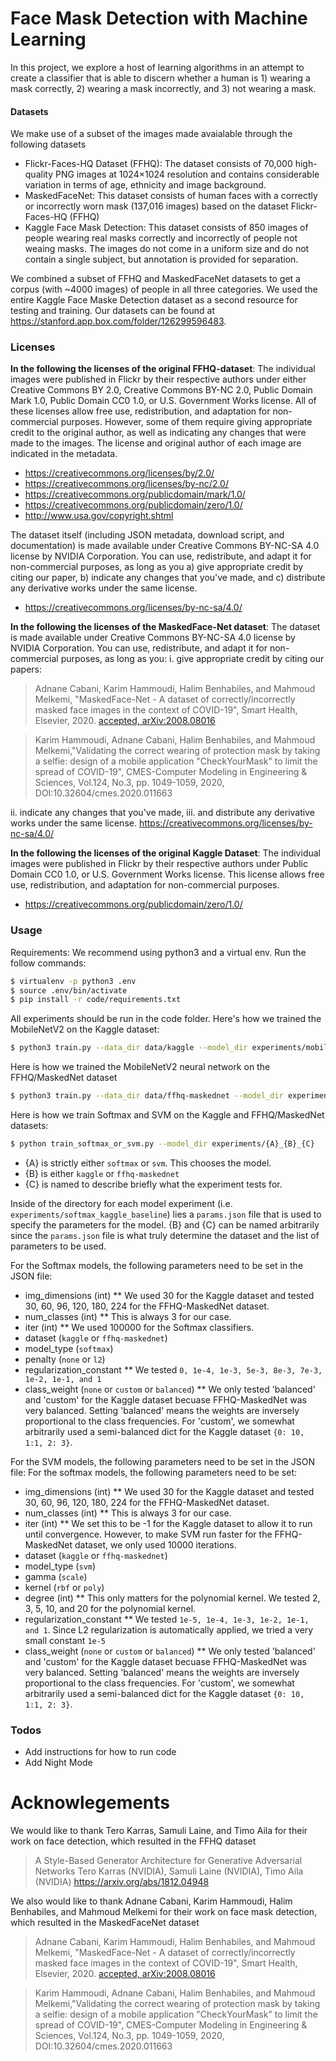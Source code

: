 # Face Mask Detection with Machine Learning

In this project, we explore a host of learning algorithms in an attempt to create a classifier that is able to discern whether a human is 1) wearing a mask correctly, 2) wearing a mask incorrectly, and 3) not wearing a mask. 

#### Datasets
We make use of a subset of the images made avaialable through the following datasets
- Flickr-Faces-HQ Dataset (FFHQ): The dataset consists of 70,000 high-quality PNG images at 1024×1024 resolution and contains considerable variation in terms of age, ethnicity and image background.
- MaskedFaceNet:  This dataset consists of human faces with a correctly or incorrectly worn mask (137,016 images) based on the dataset Flickr-Faces-HQ (FFHQ)
- Kaggle Face Mask Detection: This dataset consists of 850 images of people wearing real masks correctly and incorrectly of people not weaing masks. The images do not come in a uniform size and do not contain a single subject, but annotation is provided for separation.

We combined a subset of FFHQ and MaskedFaceNet datasets to get a corpus (with ~4000 images) of people in all three categories. We used the entire Kaggle Face Maske Detection dataset as a second resource for testing and training. Our datasets can be found at https://stanford.app.box.com/folder/126299596483.

### Licenses
**In the following the licenses of the original FFHQ-dataset**: The individual images were published in Flickr by their respective authors under either Creative Commons BY 2.0, Creative Commons BY-NC 2.0, Public Domain Mark 1.0, Public Domain CC0 1.0, or U.S. Government Works license. All of these licenses allow free use, redistribution, and adaptation for non-commercial purposes. However, some of them require giving appropriate credit to the original author, as well as indicating any changes that were made to the images. The license and original author of each image are indicated in the metadata.

- https://creativecommons.org/licenses/by/2.0/
- https://creativecommons.org/licenses/by-nc/2.0/
- https://creativecommons.org/publicdomain/mark/1.0/
- https://creativecommons.org/publicdomain/zero/1.0/
- http://www.usa.gov/copyright.shtml

The dataset itself (including JSON metadata, download script, and documentation) is made available under Creative Commons BY-NC-SA 4.0 license by NVIDIA Corporation. You can use, redistribute, and adapt it for non-commercial purposes, as long as you a) give appropriate credit by citing our paper, b) indicate any changes that you've made, and c) distribute any derivative works under the same license.

- https://creativecommons.org/licenses/by-nc-sa/4.0/

**In the following the licenses of the MaskedFace-Net dataset**: The dataset is made available under Creative Commons BY-NC-SA 4.0 license by NVIDIA Corporation. You can use, redistribute, and adapt it for non-commercial purposes, as long as you:
i. give appropriate credit by citing our papers: 
>Adnane Cabani, Karim Hammoudi, Halim Benhabiles, and Mahmoud Melkemi, "MaskedFace-Net - A dataset of correctly/incorrectly masked face images in the context of COVID-19", Smart Health, Elsevier, 2020. [accepted, arXiv:2008.08016](https://arxiv.org/pdf/2008.08016.pdf)
 
> Karim Hammoudi, Adnane Cabani, Halim Benhabiles, and Mahmoud Melkemi,"Validating the correct wearing of protection mask by taking a selfie: design of a mobile application "CheckYourMask" to limit the spread of COVID-19", CMES-Computer Modeling in Engineering & Sciences, Vol.124, No.3, pp. 1049-1059, 2020, DOI:10.32604/cmes.2020.011663

ii. indicate any changes that you've made,
iii. and distribute any derivative works under the same license. https://creativecommons.org/licenses/by-nc-sa/4.0/

**In the following the licenses of the original Kaggle Dataset**: The individual images were published in Flickr by their respective authors under Public Domain CC0 1.0, or U.S. Government Works license. This license allows free use, redistribution, and adaptation for non-commercial purposes.

- https://creativecommons.org/publicdomain/zero/1.0/

### Usage 
Requirements:
We recommend using python3 and a virtual env. Run the follow commands:
```sh
$ virtualenv -p python3 .env
$ source .env/bin/activate
$ pip install -r code/requirements.txt
```


All experiments should be run in the code folder. 
Here's how we trained the MobileNetV2 on the Kaggle dataset:
```sh
$ python3 train.py --data_dir data/kaggle --model_dir experiments/mobilenet_kaggle --net mobilenet   
```

Here is how we trained the MobileNetV2 neural network on the FFHQ/MaskedNet dataset 
```sh
$ python3 train.py --data_dir data/ffhq-maskednet --model_dir experiments/mobilenet_ffhq-maskednet --net mobilenet
```
Here is how we train Softmax and SVM on the Kaggle and FFHQ/MaskedNet datasets: 
```sh
$ python train_softmax_or_svm.py --model_dir experiments/{A}_{B}_{C}   
```
- {A} is strictly either ```softmax``` or ```svm```. This chooses the model.
- {B} is either ```kaggle``` or ```ffhq-maskednet```
- {C} is named to describe briefly what the experiment tests for. 

Inside of the directory for each model experiment 
(i.e. ```experiments/softmax_kaggle_baseline```) lies a ```params.json``` file that is used to specify the parameters 
for the model. {B} and {C} can be named arbitrarily since the ```params.json``` file is what truly determine the dataset
and the list of parameters to be used. 

For the Softmax models, the following parameters need to be set in the JSON file:
- img_dimensions (int)
 ** We used 30 for the Kaggle dataset and tested 30, 60, 96, 120, 180, 224 for the FFHQ-MaskedNet dataset.
- num_classes (int) ** This is always 3 for our case.
- iter (int) ** We used 100000 for the Softmax classifiers.
- dataset (```kaggle``` or ```ffhq-maskednet```)
- model_type (```softmax```)
- penalty (```none``` or ```l2```)
- regularization_constant ** We tested ```0, 1e-4, 1e-3, 5e-3, 8e-3, 7e-3, 1e-2, 1e-1, and 1```
- class_weight (```none``` or ```custom``` or ```balanced```) ** We only tested 'balanced' and 'custom' for the Kaggle dataset
becuase FFHQ-MaskedNet was very balanced. Setting 'balanced' means the weights are inversely proportional to the class
frequencies. For 'custom', we somewhat arbitrarily used a semi-balanced dict for the Kaggle dataset ```{0: 10, 1:1, 2: 3}```.

For the SVM models, the following parameters need to be set in the JSON file:
For the softmax models, the following parameters need to be set:
- img_dimensions (int)
 ** We used 30 for the Kaggle dataset and tested 30, 60, 96, 120, 180, 224 for the FFHQ-MaskedNet dataset.
- num_classes (int) ** This is always 3 for our case.
- iter (int) ** We set this to be -1 for the Kaggle dataset to allow it to run until convergence.
 However, to make SVM run faster for the FFHQ-MaskedNet dataset, we only used 10000 iterations.
- dataset (```kaggle``` or ```ffhq-maskednet```)
- model_type (```svm```)
- gamma (```scale```)
- kernel (```rbf``` or ```poly```)
- degree (int) ** This only matters for the polynomial kernel. We tested 2, 3, 5, 10, and 20 for the polynomial kernel.
- regularization_constant ** We tested ```1e-5, 1e-4, 1e-3, 1e-2, 1e-1, and 1```. Since L2 regularization is automatically applied, 
we tried a very small constant ```1e-5```
- class_weight (```none``` or ```custom``` or ```balanced```) ** We only tested 'balanced' and 'custom' for the Kaggle dataset
becuase FFHQ-MaskedNet was very balanced. Setting 'balanced' means the weights are inversely proportional to the class
frequencies. For 'custom', we somewhat arbitrarily used a semi-balanced dict for the Kaggle dataset ```{0: 10, 1:1, 2: 3}```.
### Todos
 - Add instructions for how to run code
 - Add Night Mode

# Acknowlegements
We would like to thank Tero Karras, Samuli Laine, and Timo Aila for their work on face detection, which resulted in the FFHQ dataset
>A Style-Based Generator Architecture for Generative Adversarial Networks
>Tero Karras (NVIDIA), Samuli Laine (NVIDIA), Timo Aila (NVIDIA)
>https://arxiv.org/abs/1812.04948

We also would like to thank Adnane Cabani, Karim Hammoudi, Halim Benhabiles, and Mahmoud Melkemi for their work on face mask detection, which resulted in the MaskedFaceNet dataset
>Adnane Cabani, Karim Hammoudi, Halim Benhabiles, and Mahmoud Melkemi, "MaskedFace-Net - A dataset of correctly/incorrectly masked face images in the context of COVID-19", Smart Health, Elsevier, 2020. [accepted, arXiv:2008.08016](https://arxiv.org/pdf/2008.08016.pdf)

>Karim Hammoudi, Adnane Cabani, Halim Benhabiles, and Mahmoud Melkemi,"Validating the correct wearing of protection mask by taking a selfie: design of a mobile application "CheckYourMask" to limit the spread of COVID-19", CMES-Computer Modeling in Engineering & Sciences, Vol.124, No.3, pp. 1049-1059, 2020, DOI:10.32604/cmes.2020.011663
